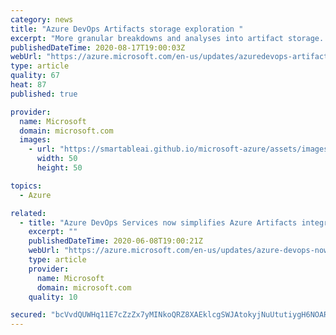 ```yaml
---
category: news
title: "Azure DevOps Artifacts storage exploration "
excerpt: "More granular breakdowns and analyses into artifact storage. "
publishedDateTime: 2020-08-17T19:00:03Z
webUrl: "https://azure.microsoft.com/en-us/updates/azuredevops-artifacts-storage-exploration/"
type: article
quality: 67
heat: 87
published: true

provider:
  name: Microsoft
  domain: microsoft.com
  images:
    - url: "https://smartableai.github.io/microsoft-azure/assets/images/organizations/microsoft.com-50x50.jpg"
      width: 50
      height: 50

topics:
  - Azure

related:
  - title: "Azure DevOps Services now simplifies Azure Artifacts integration with other services"
    excerpt: ""
    publishedDateTime: 2020-06-08T19:00:21Z
    webUrl: "https://azure.microsoft.com/en-us/updates/azure-devops-now-simplifies-azure-artifacts-integration-with-other-service/"
    type: article
    provider:
      name: Microsoft
      domain: microsoft.com
    quality: 10

secured: "bcVvdQUWHq11E7cZzZx7yMINkoQRZ8XAEklcgSWJAtokyjNuUtutiygH6NOAR4b88ew+u/ieL+3rLnYybGBNVtyj+4Fdqvu/kuNyy1v6ZZNbnzerD55Iz+FpRljjVpzSw8vWUrQHIW7ahNVjAjMllPv9TtkdW7NoMw6AJN34eoy5pcKCJv7xTSt01RoVend1g7lLW/E4hox6hhEK/pmsyHlnDmbkrfdk9beO/lhyeEJgYL6KGw/unR5A/dh96q7y35JwfFhbLti8lASYnheDDpSbgnIZL4JxCl/Zwhsc3v7TgmEQq7ESKx5snBFYhH+1GbZFQWq3lrrPbGCIM2elevE7u5k47iGEYIdCHbQA65s=;hXWMTzNJ9VAivVFRr1wsKg=="
---
```


